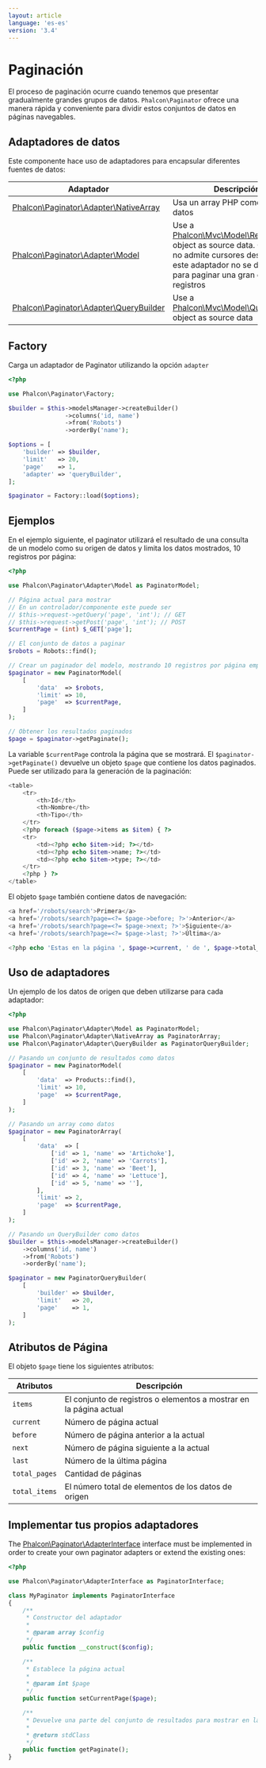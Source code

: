 ```yaml
---
layout: article
language: 'es-es'
version: '3.4'
---
```


<a name='overview'></a>

# Paginación

El proceso de paginación ocurre cuando tenemos que presentar gradualmente grandes grupos de datos. `Phalcon\Paginator` ofrece una manera rápida y conveniente para dividir estos conjuntos de datos en páginas navegables.

<a name='data-adapters'></a>

## Adaptadores de datos

Este componente hace uso de adaptadores para encapsular diferentes fuentes de datos:

| Adaptador                                                                               | Descripción                                                                                                                                                                                                         |
| --------------------------------------------------------------------------------------- | ------------------------------------------------------------------------------------------------------------------------------------------------------------------------------------------------------------------- |
| [Phalcon\Paginator\Adapter\NativeArray](api/Phalcon_Paginator_Adapter_NativeArray)   | Usa un array PHP como origen de datos                                                                                                                                                                               |
| [Phalcon\Paginator\Adapter\Model](api/Phalcon_Paginator_Adapter_Model)               | Use a [Phalcon\Mvc\Model\Resultset](api/Phalcon_Mvc_Model_Resultset) object as source data. Como PDO no admite cursores desplazables, este adaptador no se debe usar para paginar una gran cantidad de registros |
| [Phalcon\Paginator\Adapter\QueryBuilder](api/Phalcon_Paginator_Adapter_QueryBuilder) | Use a [Phalcon\Mvc\Model\Query\Builder](api/Phalcon_Mvc_Model_Query_Builder) object as source data                                                                                                              |

<a name='factory'></a>

## Factory

Carga un adaptador de Paginator utilizando la opción `adapter`

```php
<?php

use Phalcon\Paginator\Factory;

$builder = $this->modelsManager->createBuilder()
                ->columns('id, name')
                ->from('Robots')
                ->orderBy('name');

$options = [
    'builder' => $builder,
    'limit'   => 20,
    'page'    => 1,
    'adapter' => 'queryBuilder',
];

$paginator = Factory::load($options);

```

<a name='examples'></a>

## Ejemplos

En el ejemplo siguiente, el paginator utilizará el resultado de una consulta de un modelo como su origen de datos y limita los datos mostrados, 10 registros por página:

```php
<?php

use Phalcon\Paginator\Adapter\Model as PaginatorModel;

// Página actual para mostrar
// En un controlador/componente este puede ser
// $this->request->getQuery('page', 'int'); // GET
// $this->request->getPost('page', 'int'); // POST
$currentPage = (int) $_GET['page'];

// El conjunto de datos a paginar
$robots = Robots::find();

// Crear un paginador del modelo, mostrando 10 registros por página empezando desde $currentPage
$paginator = new PaginatorModel(
    [
        'data'  => $robots,
        'limit' => 10,
        'page'  => $currentPage,
    ]
);

// Obtener los resultados paginados
$page = $paginator->getPaginate();
```

La variable `$currentPage` controla la página que se mostrará. El `$paginator->getPaginate()` devuelve un objeto `$page` que contiene los datos paginados. Puede ser utilizado para la generación de la paginación:

```php
<table>
    <tr>
        <th>Id</th>
        <th>Nombre</th>
        <th>Tipo</th>
    </tr>
    <?php foreach ($page->items as $item) { ?>
    <tr>
        <td><?php echo $item->id; ?></td>
        <td><?php echo $item->name; ?></td>
        <td><?php echo $item->type; ?></td>
    </tr>
    <?php } ?>
</table>
```

El objeto `$page` también contiene datos de navegación:

```php
<a href='/robots/search'>Primera</a>
<a href='/robots/search?page=<?= $page->before; ?>'>Anterior</a>
<a href='/robots/search?page=<?= $page->next; ?>'>Siguiente</a>
<a href='/robots/search?page=<?= $page->last; ?>'>Última</a>

<?php echo 'Estas en la página ', $page->current, ' de ', $page->total_pages; ?>
```

<a name='using-adapters'></a>

## Uso de adaptadores

Un ejemplo de los datos de origen que deben utilizarse para cada adaptador:

```php
<?php

use Phalcon\Paginator\Adapter\Model as PaginatorModel;
use Phalcon\Paginator\Adapter\NativeArray as PaginatorArray;
use Phalcon\Paginator\Adapter\QueryBuilder as PaginatorQueryBuilder;

// Pasando un conjunto de resultados como datos
$paginator = new PaginatorModel(
    [
        'data'  => Products::find(),
        'limit' => 10,
        'page'  => $currentPage,
    ]
);

// Pasando un array como datos
$paginator = new PaginatorArray(
    [
        'data'  => [
            ['id' => 1, 'name' => 'Artichoke'],
            ['id' => 2, 'name' => 'Carrots'],
            ['id' => 3, 'name' => 'Beet'],
            ['id' => 4, 'name' => 'Lettuce'],
            ['id' => 5, 'name' => ''],
        ],
        'limit' => 2,
        'page'  => $currentPage,
    ]
);

// Pasando un QueryBuilder como datos
$builder = $this->modelsManager->createBuilder()
    ->columns('id, name')
    ->from('Robots')
    ->orderBy('name');

$paginator = new PaginatorQueryBuilder(
    [
        'builder' => $builder,
        'limit'   => 20,
        'page'    => 1,
    ]
);
```

<a name='page-attributes'></a>

## Atributos de Página

El objeto `$page` tiene los siguientes atributos:

| Atributos     | Descripción                                                        |
| ------------- | ------------------------------------------------------------------ |
| `items`       | El conjunto de registros o elementos a mostrar en la página actual |
| `current`     | Número de página actual                                            |
| `before`      | Número de página anterior a la actual                              |
| `next`        | Número de página siguiente a la actual                             |
| `last`        | Número de la última página                                         |
| `total_pages` | Cantidad de páginas                                                |
| `total_items` | El número total de elementos de los datos de origen                |

<a name='custom'></a>

## Implementar tus propios adaptadores

The [Phalcon\Paginator\AdapterInterface](api/Phalcon_Paginator_AdapterInterface) interface must be implemented in order to create your own paginator adapters or extend the existing ones:

```php
<?php

use Phalcon\Paginator\AdapterInterface as PaginatorInterface;

class MyPaginator implements PaginatorInterface
{
    /**
     * Constructor del adaptador
     *
     * @param array $config
     */
    public function __construct($config);

    /**
     * Establece la página actual
     *
     * @param int $page
     */
    public function setCurrentPage($page);

    /**
     * Devuelve una parte del conjunto de resultados para mostrar en la paginación
     *
     * @return stdClass
     */
    public function getPaginate();
}
```